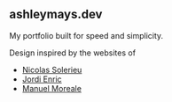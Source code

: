 <h2>ashleymays.dev</h2>
My portfolio built for speed and simplicity.

Design inspired by the websites of 
<ul>
    <li><a href="https://slrncl.com">Nicolas Solerieu</a></li>
    <li><a href="https://www.jordienric.com/">Jordi Enric</a></li>
    <li><a href="https://manuelmoreale.dev"> Manuel Moreale</a></li>
</ul>